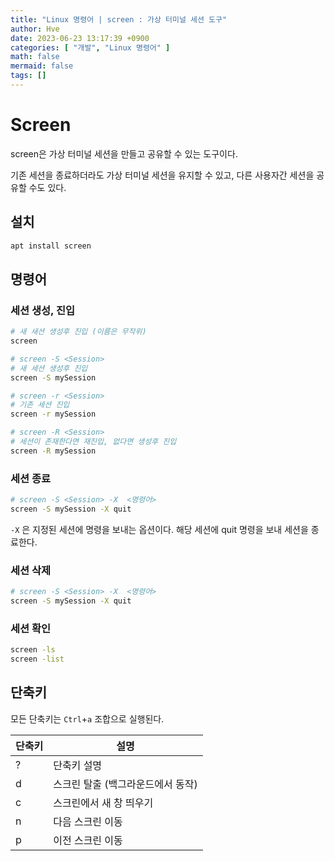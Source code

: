 ```yaml
---
title: "Linux 명령어 | screen : 가상 터미널 세션 도구"
author: Hve
date: 2023-06-23 13:17:39 +0900
categories: [ "개발", "Linux 명령어" ]
math: false
mermaid: false
tags: []
---
```


# Screen

screen은 가상 터미널 세션을 만들고 공유할 수 있는 도구이다.

기존 세션을 종료하더라도 가상 터미널 세션을 유지할 수 있고, 다른 사용자간 세션을 공유할 수도 있다.

## 설치

```bash
apt install screen
```

## 명령어

### 세션 생성, 진입

```bash
# 새 새션 생성후 진입 (이름은 무작위)
screen

# screen -S <Session>
# 새 세션 생성후 진입
screen -S mySession

# screen -r <Session>
# 기존 세션 진입
screen -r mySession

# screen -R <Session>
# 세션이 존재한다면 재진입, 없다면 생성후 진입
screen -R mySession
```

### 세션 종료

```bash
# screen -S <Session> -X  <명령어>
screen -S mySession -X quit
```

`-X` 은 지정된 세션에 명령을 보내는 옵션이다. 해당 세션에 quit 명령을 보내 세션을 종료한다.


### 세션 삭제

```bash
# screen -S <Session> -X  <명령어>
screen -S mySession -X quit
```

### 세션 확인

```bash
screen -ls
screen -list
```

## 단축키

모든 단축키는 `Ctrl`+`a` 조합으로 실행된다.

| 단축키 | 설명 |
|-----|-----|
|  ?  | 단축키 설명 |
|  d  | 스크린 탈출 (백그라운드에서 동작) |
|  c  | 스크린에서 새 창 띄우기 |
|  n  | 다음 스크린 이동 |
|  p  | 이전 스크린 이동 |